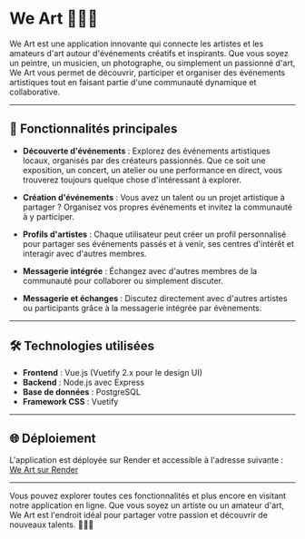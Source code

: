 # We Art 🎨🎶📸

We Art est une application innovante qui connecte les artistes et les amateurs d'art autour d'événements créatifs et inspirants. Que vous soyez un peintre, un musicien, un photographe, ou simplement un passionné d'art, We Art vous permet de découvrir, participer et organiser des événements artistiques tout en faisant partie d'une communauté dynamique et collaborative.

---

## 🌟 Fonctionnalités principales

- **Découverte d'événements** : Explorez des événements artistiques locaux, organisés par des créateurs passionnés. Que ce soit une exposition, un concert, un atelier ou une performance en direct, vous trouverez toujours quelque chose d'intéressant à explorer.

- **Création d'événements** : Vous avez un talent ou un projet artistique à partager ? Organisez vos propres événements et invitez la communauté à y participer.

- **Profils d'artistes** : Chaque utilisateur peut créer un profil personnalisé pour partager ses événements passés et à venir, ses centres d'intérêt et interagir avec d'autres membres.

- **Messagerie intégrée** : Échangez avec d'autres membres de la communauté pour collaborer ou simplement discuter.

- **Messagerie et échanges** : Discutez directement avec d'autres artistes ou participants grâce à la messagerie intégrée par évènements.

---

## 🛠️ Technologies utilisées

- **Frontend** : Vue.js (Vuetify 2.x pour le design UI)
- **Backend** : Node.js avec Express
- **Base de données** : PostgreSQL
- **Framework CSS** : Vuetify

---

## 🌐 Déploiement

L'application est déployée sur Render et accessible à l'adresse suivante :  
[We Art sur Render](https://we-art.onrender.com)

---

Vous pouvez explorer toutes ces fonctionnalités et plus encore en visitant notre application en ligne. Que vous soyez un artiste ou un amateur d'art, We Art est l'endroit idéal pour partager votre passion et découvrir de nouveaux talents. 🎨🎶📸
